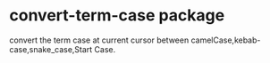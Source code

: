 # convert-term-case package

convert the term case at current cursor between camelCase,kebab-case,snake_case,Start Case.
